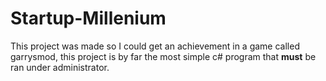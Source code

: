 # Startup-Millenium
This project was made so I could get an achievement in a game called garrysmod, this project is by far the most simple c# program that **must** be ran under administrator.

